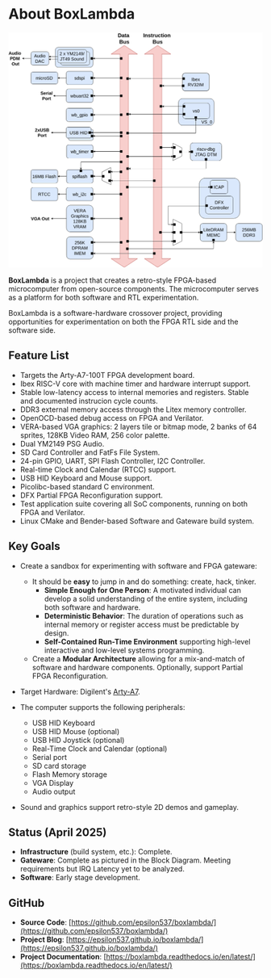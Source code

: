 # About BoxLambda

![BoxLambda Architecture Block Diagram](assets/Arch_Diagram_dual_bus_DFX.png)

**BoxLambda** is a project that creates a retro-style FPGA-based microcomputer from open-source components. The microcomputer serves as a platform for both software and RTL experimentation.

BoxLambda is a software-hardware crossover project, providing opportunities for experimentation on both the FPGA RTL side and the software side.

## Feature List

- Targets the Arty-A7-100T FPGA development board.
- Ibex RISC-V core with machine timer and hardware interrupt support.
- Stable low-latency access to internal memories and registers. Stable and documented instrucion cycle counts.
- DDR3 external memory access through the Litex memory controller.
- OpenOCD-based debug access on FPGA and Verilator.
- VERA-based VGA graphics: 2 layers tile or bitmap mode, 2 banks of 64 sprites, 128KB Video RAM, 256 color palette.
- Dual YM2149 PSG Audio.
- SD Card Controller and FatFs File System.
- 24-pin GPIO, UART, SPI Flash Controller, I2C Controller.
- Real-time Clock and Calendar (RTCC) support.
- USB HID Keyboard and Mouse support.
- Picolibc-based standard C environment.
- DFX Partial FPGA Reconfiguration support.
- Test application suite covering all SoC components, running on both FPGA and Verilator.
- Linux CMake and Bender-based Software and Gateware build system.

## Key Goals

- Create a sandbox for experimenting with software and FPGA gateware:
    - It should be **easy** to jump in and do something: create, hack, tinker.
        - **Simple Enough for One Person**: A motivated individual can develop a solid understanding of the entire system, including both software and hardware.
        - **Deterministic Behavior**: The duration of operations such as internal memory or register access must be predictable by design.
        - **Self-Contained Run-Time Environment** supporting high-level interactive and low-level systems programming.
    - Create a **Modular Architecture** allowing for a mix-and-match of software and hardware components. Optionally, support Partial FPGA Reconfiguration.

- Target Hardware: Digilent's [Arty-A7](https://digilent.com/reference/programmable-logic/arty-a7/start).

- The computer supports the following peripherals:
    - USB HID Keyboard
    - USB HID Mouse (optional)
    - USB HID Joystick (optional)
    - Real-Time Clock and Calendar (optional)
    - Serial port
    - SD card storage
    - Flash Memory storage
    - VGA Display
    - Audio output

- Sound and graphics support retro-style 2D demos and gameplay.

## Status (April 2025)

- **Infrastructure** (build system, etc.): Complete.
- **Gateware**: Complete as pictured in the Block Diagram. Meeting requirements but IRQ Latency yet to be analyzed.
- **Software**: Early stage development.

## GitHub

- **Source Code**: [https://github.com/epsilon537/boxlambda/](https://github.com/epsilon537/boxlambda/)
- **Project Blog**: [https://epsilon537.github.io/boxlambda/](https://epsilon537.github.io/boxlambda/)
- **Project Documentation**: [https://boxlambda.readthedocs.io/en/latest/](https://boxlambda.readthedocs.io/en/latest/)
